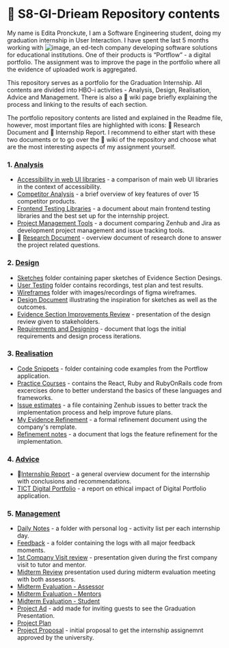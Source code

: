 # 🧾 S8-GI-Drieam Repository contents 

My name is Edita Pronckute, I am a Software Engineering student, doing my graduation internship in User Interaction. I have spent the last 5 months working with  ![image](https://github.com/EditaAnomaly/S8-GI-Drieam/assets/102149932/c699f5c4-57fb-4906-a6bb-16a800d3d741), an ed-tech company developing software solutions for educational institutions. One of their products is “Portflow” - a digital portfolio. The assignment was to improve the page in the portfolio where all the evidence of uploaded work is aggregated.

This repository serves as a portfolio for the Graduation Internship. All contents are divided into HBO-i activities - Analysis, Design, Realisation, Advice and Management. There is also a 📖 wiki page briefly explaining the process and linking to the results of each section.

The portfolio repository contents are listed and explained in the Readme file, however, most important files are highlighted with icons: 📖 Research Document and  📃 Internship Report.  I recommend to either start with these two documents or to go over the 📖 wiki of the repository and choose what are the most interesting aspects of my assignment yourself.

### 1. [Analysis](https://github.com/EditaAnomaly/S8-GI-Drieam/wiki/1.-Analysis)
- [Accessibility in web UI libraries](https://github.com/EditaAnomaly/S8-GI-Drieam/blob/main/1.%20Analysis/Accessibility%20in%20web%20UI%20libraries.pdf) - a comparison of main web UI libraries in the context of accessibility.
- [Competitor Analysis](https://github.com/EditaAnomaly/S8-GI-Drieam/blob/main/1.%20Analysis/Competitor%20analysis.pdf) - a brief overview of key features of over 15 competitor products.
- [Frontend Testing Libraries](https://github.com/EditaAnomaly/S8-GI-Drieam/blob/main/1.%20Analysis/Frontend%20Testing%20Libraries.pdf) - a document about main frontend testing libraries and the best set up for the internship project.
- [Project Management Tools](https://github.com/EditaAnomaly/S8-GI-Drieam/blob/main/1.%20Analysis/Project%20Management%20Tools.pdf) - a document comparing Zenhub and Jira as development project management and issue tracking tools.
- 📖 [Research Document](https://github.com/EditaAnomaly/S8-GI-Drieam/blob/main/1.%20Analysis/Research%20Document.pdf) - overview document of research done to answer the project related questions.

### 2. [Design](https://github.com/EditaAnomaly/S8-GI-Drieam/wiki/2.-Design)

- [Sketches](https://github.com/EditaAnomaly/S8-GI-Drieam/tree/main/2.%20Design/Sketches) folder containing paper sketches of Evidence Section Desings.
- [User Testing](https://github.com/EditaAnomaly/S8-GI-Drieam/tree/main/2.%20Design/User%20testing) folder contains recordings, test plan and test results.
- [Wireframes](https://github.com/EditaAnomaly/S8-GI-Drieam/tree/main/2.%20Design/Wireframes) folder with images/recordings of figma wireframes.
- [Design Document](https://github.com/EditaAnomaly/S8-GI-Drieam/blob/main/2.%20Design/Design%20Document.pdf) illustrating the inspiration for sketches as well as the outcomes.
- [Evidence Section Improvements Review](https://github.com/EditaAnomaly/S8-GI-Drieam/blob/main/2.%20Design/Evidence%20Section%20improvements%20review.pdf) - presentation of the design review given to stakeholders.
- [Requirements and Designing](https://github.com/EditaAnomaly/S8-GI-Drieam/blob/main/2.%20Design/Requirements%20and%20Design%20process.pdf) - document that logs the initial requirements and design process iterations.

### 3. [Realisation](https://github.com/EditaAnomaly/S8-GI-Drieam/wiki/3.-Realization)
- [Code Snippets](https://github.com/EditaAnomaly/S8-GI-Drieam/tree/main/3.%20Realization/Code%20snippets) - folder containing code examples from the Portflow application.
- [Practice Courses](https://github.com/EditaAnomaly/S8-GI-Drieam/tree/main/3.%20Realization/Practice%20Courses) - contains the React, Ruby and RubyOnRails code from excercises done to better understand the basics of these languages and frameworks.
- [Issue estimates](https://github.com/EditaAnomaly/S8-GI-Drieam/blob/main/3.%20Realization/Issue%20estimates.pdf) - a file containing Zenhub issues to better track the implementation process and help improve future plans.
- [My Evidence Refinement](https://github.com/EditaAnomaly/S8-GI-Drieam/blob/main/3.%20Realization/My%20Evidence%20Refinement.pdf) - a formal refinement document using the company's remplate.
- [Refinement notes](https://github.com/EditaAnomaly/S8-GI-Drieam/blob/main/3.%20Realization/Refinement%20notes.pdf) - a document that logs the feature refinement for the implementation.

### 4. [Advice](https://github.com/EditaAnomaly/S8-GI-Drieam/wiki/4.-Advice)

- 📃[Internship Report](https://github.com/EditaAnomaly/S8-GI-Drieam/blob/main/4.%20Advice/Internship%20Report.pdf) - a general overview document for the internship with conclusions and recommendations.
- [TICT Digital Portfolio](https://github.com/EditaAnomaly/S8-GI-Drieam/blob/main/4.%20Advice/TICT%20Digital%20Portfolio.pdf) - a report on ethical impact of Digital Portfolio application.

### 5. [Management](https://github.com/EditaAnomaly/S8-GI-Drieam/wiki/5.-Management)

- [Daily Notes](https://github.com/EditaAnomaly/S8-GI-Drieam/tree/main/5.%20Manage/Daily%20notes) - a folder with personal log - activity list per each internship day.
- [Feedback](https://github.com/EditaAnomaly/S8-GI-Drieam/tree/main/5.%20Manage/Feedback) - a folder containing the logs with all major feedback moments.
- [1st Company Visit review](https://github.com/EditaAnomaly/S8-GI-Drieam/blob/main/5.%20Manage/1st%20Company%20Visit%20review.pdf) - presentation given during the first company visit to tutor and mentor.
- [Midterm Review](https://github.com/EditaAnomaly/S8-GI-Drieam/blob/main/5.%20Manage/Mid-term%20review.pdf) presentation used during midterm evaluation meeting with both assessors.
- [Midterm Evaluation - Assessor](https://github.com/EditaAnomaly/S8-GI-Drieam/blob/main/5.%20Manage/Midterm%20Evaluation%20-%20Assessor.pdf)
- [Midterm Evaluation - Mentors](https://github.com/EditaAnomaly/S8-GI-Drieam/blob/main/5.%20Manage/Midterm%20Evaluation%20-%20Mentors.pdf)
- [Midterm Evaluation - Student](https://github.com/EditaAnomaly/S8-GI-Drieam/blob/main/5.%20Manage/Midterm%20Evaluation%20-%20Student.pdf)
- [Project Ad](https://github.com/EditaAnomaly/S8-GI-Drieam/blob/main/5.%20Manage/Project%20Ad.png) - add made for inviting guests to see the Graduation Presentation.
- [Project Plan](https://github.com/EditaAnomaly/S8-GI-Drieam/blob/main/5.%20Manage/Project%20Plan.pdf)
- [Project Proposal](https://github.com/EditaAnomaly/S8-GI-Drieam/blob/main/5.%20Manage/Project%20Proposal.pdf) - initial proposal to get the internship assignemnt approved by the university.
